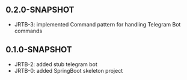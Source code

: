 ## 0.2.0-SNAPSHOT
* JRTB-3: implemented Command pattern for handling Telegram Bot commands


## 0.1.0-SNAPSHOT

* JRTB-2: added stub telegram bot
* JRTB-0: added SpringBoot skeleton project
